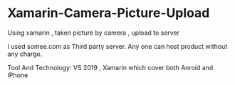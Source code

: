 # Xamarin-Camera-Picture-Upload
Using xamarin , taken picture by camera , upload to  server

I used somee.com as Third party server. Any one can host product without any charge.

Tool And Technology:
VS 2019 , Xamarin which cover both Anroid and IPhone
